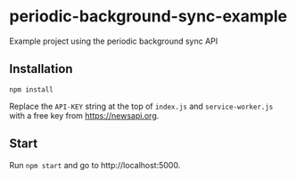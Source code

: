 # periodic-background-sync-example
Example project using the periodic background sync API

## Installation

`npm install`

Replace the `API-KEY` string at the top of `index.js` and `service-worker.js` with a free key from https://newsapi.org.

## Start

Run `npm start` and go to http://localhost:5000. 
